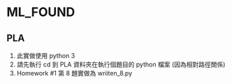 # ML_FOUND
## PLA

1. 此實做使用 python 3
2. 請先執行 cd 到 PLA 資料夾在執行個題目的 python 檔案 (因為相對路徑關係)
3. Homework #1 第 8 題實做為 wriiten_8.py